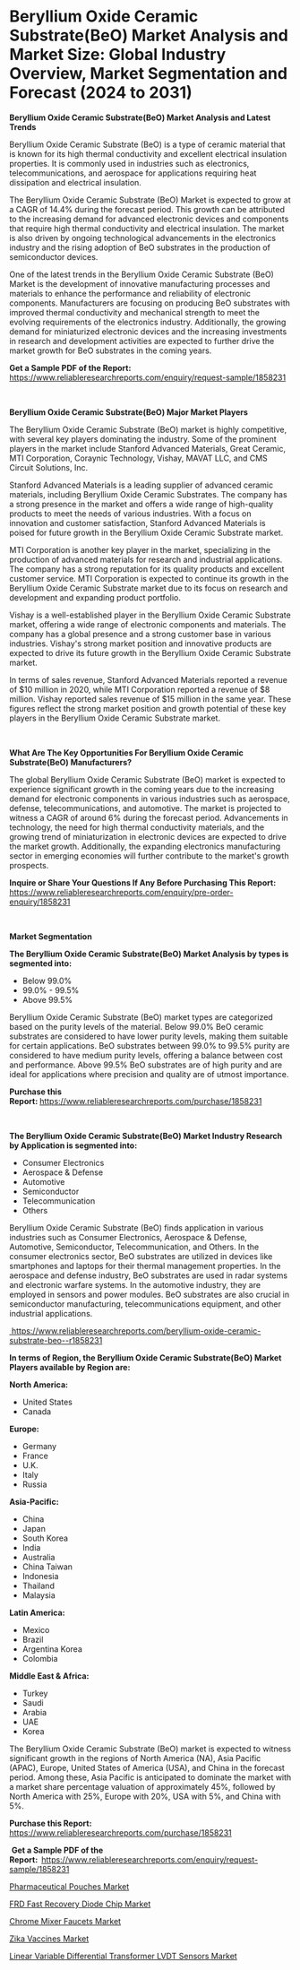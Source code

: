 <p><h1>Beryllium Oxide Ceramic Substrate(BeO) Market Analysis and Market Size: Global Industry Overview, Market Segmentation and Forecast (2024 to 2031)</h1></p><p><strong>Beryllium Oxide Ceramic Substrate(BeO) Market Analysis and Latest Trends</strong></p>
<p><p>Beryllium Oxide Ceramic Substrate (BeO) is a type of ceramic material that is known for its high thermal conductivity and excellent electrical insulation properties. It is commonly used in industries such as electronics, telecommunications, and aerospace for applications requiring heat dissipation and electrical insulation.</p><p>The Beryllium Oxide Ceramic Substrate (BeO) Market is expected to grow at a CAGR of 14.4% during the forecast period. This growth can be attributed to the increasing demand for advanced electronic devices and components that require high thermal conductivity and electrical insulation. The market is also driven by ongoing technological advancements in the electronics industry and the rising adoption of BeO substrates in the production of semiconductor devices.</p><p>One of the latest trends in the Beryllium Oxide Ceramic Substrate (BeO) Market is the development of innovative manufacturing processes and materials to enhance the performance and reliability of electronic components. Manufacturers are focusing on producing BeO substrates with improved thermal conductivity and mechanical strength to meet the evolving requirements of the electronics industry. Additionally, the growing demand for miniaturized electronic devices and the increasing investments in research and development activities are expected to further drive the market growth for BeO substrates in the coming years.</p></p>
<p><strong>Get a Sample PDF of the Report:&nbsp;</strong> <a href="https://www.reliableresearchreports.com/enquiry/request-sample/1858231">https://www.reliableresearchreports.com/enquiry/request-sample/1858231</a></p>
<p>&nbsp;</p>
<p><strong>Beryllium Oxide Ceramic Substrate(BeO) Major Market Players</strong></p>
<p><p>The Beryllium Oxide Ceramic Substrate (BeO) market is highly competitive, with several key players dominating the industry. Some of the prominent players in the market include Stanford Advanced Materials, Great Ceramic, MTI Corporation, Coraynic Technology, Vishay, MAVAT LLC, and CMS Circuit Solutions, Inc.</p><p>Stanford Advanced Materials is a leading supplier of advanced ceramic materials, including Beryllium Oxide Ceramic Substrates. The company has a strong presence in the market and offers a wide range of high-quality products to meet the needs of various industries. With a focus on innovation and customer satisfaction, Stanford Advanced Materials is poised for future growth in the Beryllium Oxide Ceramic Substrate market.</p><p>MTI Corporation is another key player in the market, specializing in the production of advanced materials for research and industrial applications. The company has a strong reputation for its quality products and excellent customer service. MTI Corporation is expected to continue its growth in the Beryllium Oxide Ceramic Substrate market due to its focus on research and development and expanding product portfolio.</p><p>Vishay is a well-established player in the Beryllium Oxide Ceramic Substrate market, offering a wide range of electronic components and materials. The company has a global presence and a strong customer base in various industries. Vishay's strong market position and innovative products are expected to drive its future growth in the Beryllium Oxide Ceramic Substrate market.</p><p>In terms of sales revenue, Stanford Advanced Materials reported a revenue of $10 million in 2020, while MTI Corporation reported a revenue of $8 million. Vishay reported sales revenue of $15 million in the same year. These figures reflect the strong market position and growth potential of these key players in the Beryllium Oxide Ceramic Substrate market.</p></p>
<p>&nbsp;</p>
<p><strong>What Are The Key Opportunities For Beryllium Oxide Ceramic Substrate(BeO) Manufacturers?</strong></p>
<p><p>The global Beryllium Oxide Ceramic Substrate (BeO) market is expected to experience significant growth in the coming years due to the increasing demand for electronic components in various industries such as aerospace, defense, telecommunications, and automotive. The market is projected to witness a CAGR of around 6% during the forecast period. Advancements in technology, the need for high thermal conductivity materials, and the growing trend of miniaturization in electronic devices are expected to drive the market growth. Additionally, the expanding electronics manufacturing sector in emerging economies will further contribute to the market's growth prospects.</p></p>
<p><strong>Inquire or Share Your Questions If Any Before Purchasing This Report:</strong> <a href="https://www.reliableresearchreports.com/enquiry/pre-order-enquiry/1858231">https://www.reliableresearchreports.com/enquiry/pre-order-enquiry/1858231</a></p>
<p>&nbsp;</p>
<p><strong>Market Segmentation</strong></p>
<p><strong>The Beryllium Oxide Ceramic Substrate(BeO) Market Analysis by types is segmented into:</strong></p>
<p><ul><li>Below 99.0%</li><li>99.0% - 99.5%</li><li>Above 99.5%</li></ul></p>
<p><p>Beryllium Oxide Ceramic Substrate (BeO) market types are categorized based on the purity levels of the material. Below 99.0% BeO ceramic substrates are considered to have lower purity levels, making them suitable for certain applications. BeO substrates between 99.0% to 99.5% purity are considered to have medium purity levels, offering a balance between cost and performance. Above 99.5% BeO substrates are of high purity and are ideal for applications where precision and quality are of utmost importance.</p></p>
<p><strong>Purchase this Report:&nbsp;</strong><a href="https://www.reliableresearchreports.com/purchase/1858231">https://www.reliableresearchreports.com/purchase/1858231</a></p>
<p>&nbsp;</p>
<p><strong>The Beryllium Oxide Ceramic Substrate(BeO) Market Industry Research by Application is segmented into:</strong></p>
<p><ul><li>Consumer Electronics</li><li>Aerospace & Defense</li><li>Automotive</li><li>Semiconductor</li><li>Telecommunication</li><li>Others</li></ul></p>
<p><p>Beryllium Oxide Ceramic Substrate (BeO) finds application in various industries such as Consumer Electronics, Aerospace & Defense, Automotive, Semiconductor, Telecommunication, and Others. In the consumer electronics sector, BeO substrates are utilized in devices like smartphones and laptops for their thermal management properties. In the aerospace and defense industry, BeO substrates are used in radar systems and electronic warfare systems. In the automotive industry, they are employed in sensors and power modules. BeO substrates are also crucial in semiconductor manufacturing, telecommunications equipment, and other industrial applications.</p></p>
<p><a href="https://www.reliableresearchreports.com/beryllium-oxide-ceramic-substrate-beo--r1858231">&nbsp;https://www.reliableresearchreports.com/beryllium-oxide-ceramic-substrate-beo--r1858231</a></p>
<p><strong>In terms of Region, the Beryllium Oxide Ceramic Substrate(BeO) Market Players available by Region are:</strong></p>
<p>
    <p> <strong> North America: </strong>
        <ul>
            <li>United States</li>
            <li>Canada</li>
        </ul>
        </p> 
    <p> <strong> Europe: </strong>
        <ul>
            <li>Germany</li>
            <li>France</li>
            <li>U.K.</li>
            <li>Italy</li>
            <li>Russia</li>
        </ul>
        </p> 
    <p> <strong> Asia-Pacific: </strong>
        <ul>
            <li>China</li>
            <li>Japan</li>
            <li>South Korea</li>
            <li>India</li>
            <li>Australia</li>
            <li>China Taiwan</li>
            <li>Indonesia</li>
            <li>Thailand</li>
            <li>Malaysia</li>
        </ul>
        </p> 
    <p> <strong> Latin America: </strong>
        <ul>
            <li>Mexico</li>
            <li>Brazil</li>
            <li>Argentina Korea</li>
            <li>Colombia</li>
        </ul>
        </p> 
    <p> <strong> Middle East & Africa: </strong>
        <ul>
            <li>Turkey</li>
            <li>Saudi</li>
            <li>Arabia</li>
            <li>UAE</li>
            <li>Korea</li>
        </ul>
    </p>
    </p>
<p><p>The Beryllium Oxide Ceramic Substrate (BeO) market is expected to witness significant growth in the regions of North America (NA), Asia Pacific (APAC), Europe, United States of America (USA), and China in the forecast period. Among these, Asia Pacific is anticipated to dominate the market with a market share percentage valuation of approximately 45%, followed by North America with 25%, Europe with 20%, USA with 5%, and China with 5%.</p></p>
<p><strong>Purchase this Report: </strong><a href="https://www.reliableresearchreports.com/purchase/1858231">https://www.reliableresearchreports.com/purchase/1858231</a></p>
<p>&nbsp;<strong>Get a Sample PDF of the Report:&nbsp;&nbsp;</strong><a href="https://www.reliableresearchreports.com/enquiry/request-sample/1858231">https://www.reliableresearchreports.com/enquiry/request-sample/1858231</a></p>
<p><strong></strong></p>
<p><p><a href="https://www.linkedin.com/pulse/pharmaceutical-pouches-market-size-amp-share-analysis-growth-75vge">Pharmaceutical Pouches Market</a></p><p><a href="https://medium.com/@barbarakbess8920/global-frd-fast-recovery-diode-chip-market-size-is-expected-to-experience-a-cagr-of-11-3-3d55867ed3a3">FRD Fast Recovery Diode Chip Market</a></p><p><a href="https://github.com/gracielawharris42024/Market-Research-Report-List-1/blob/main/chrome-mixer-faucets-market.md">Chrome Mixer Faucets Market</a></p><p><a href="https://www.linkedin.com/pulse/in-depth-analysis-global-zika-vaccines-market-scope-its-rapid-s8oge">Zika Vaccines Market</a></p><p><a href="https://medium.com/@patriciahanson2013/global-linear-variable-differential-transformer-lvdt-sensors-market-size-and-market-trends-50aa9ff203ee">Linear Variable Differential Transformer LVDT Sensors Market</a></p></p>